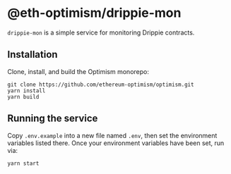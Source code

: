 # @eth-optimism/drippie-mon

`drippie-mon` is a simple service for monitoring Drippie contracts.

## Installation

Clone, install, and build the Optimism monorepo:

```
git clone https://github.com/ethereum-optimism/optimism.git
yarn install
yarn build
```

## Running the service

Copy `.env.example` into a new file named `.env`, then set the environment variables listed there.
Once your environment variables have been set, run via:

```
yarn start
```
